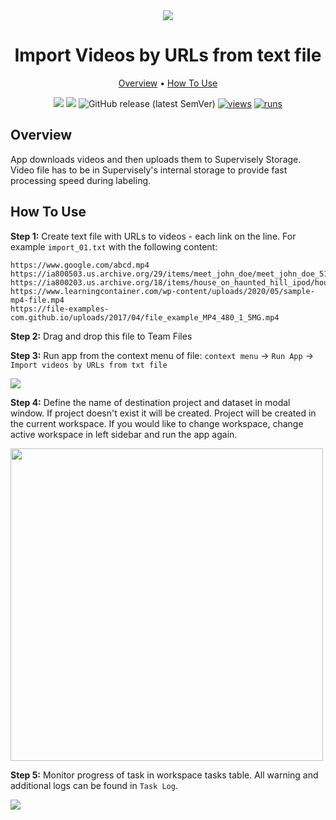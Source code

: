 <div align="center" markdown>
<img src="https://user-images.githubusercontent.com/48245050/182334557-d338a5c5-bb7f-41be-b20a-32cd72682e52.png"/>

# Import Videos by URLs from text file

<p align="center">
  <a href="#Overview">Overview</a> •
  <a href="#How-To-Use">How To Use</a>
</p>


[![](https://img.shields.io/badge/supervisely-ecosystem-brightgreen)](https://ecosystem.supervise.ly/apps/import-videos-by-urls-from-txt)
[![](https://img.shields.io/badge/slack-chat-green.svg?logo=slack)](https://supervise.ly/slack)
![GitHub release (latest SemVer)](https://img.shields.io/github/v/release/supervisely-ecosystem/import-videos-by-urls-from-txt)
[![views](https://app.supervise.ly/img/badges/views/supervisely-ecosystem/import-videos-by-urls-from-txt)](https://supervise.ly)
[![runs](https://app.supervise.ly/img/badges/runs/supervisely-ecosystem/import-videos-by-urls-from-txt)](https://supervise.ly)

</div>

## Overview

App downloads videos and then uploads them to Supervisely Storage. Video file has to be in Supervisely's internal storage to provide fast processing speed during labeling.



## How To Use

**Step 1:** Create text file with URLs to videos - each link on the line. For example `import_01.txt` with the following content: 
```
https://www.google.com/abcd.mp4
https://ia800503.us.archive.org/29/items/meet_john_doe/meet_john_doe_512kb.mp4
https://ia800203.us.archive.org/18/items/house_on_haunted_hill_ipod/house_on_haunted_hill_512kb.mp4
https://www.learningcontainer.com/wp-content/uploads/2020/05/sample-mp4-file.mp4
https://file-examples-com.github.io/uploads/2017/04/file_example_MP4_480_1_5MG.mp4
```

**Step 2:** Drag and drop this file to Team Files

**Step 3:** Run app from the context menu of file: `context menu` -> `Run App` -> `Import videos by URLs from txt file`

<img src="https://i.imgur.com/GYprBRr.png"/>

**Step 4:** Define the name of destination project and dataset in modal window. If project doesn't exist it will be created. Project will be created in the current workspace. If you would like to change workspace, change active workspace in left sidebar and run the app again.

<img src="https://i.imgur.com/CfpPCWv.png" width="500px"/>

**Step 5:** Monitor progress of task in workspace tasks table. All warning and additional logs can be found in `Task Log`.

<img src="https://i.imgur.com/0TaQRR4.png"/>
